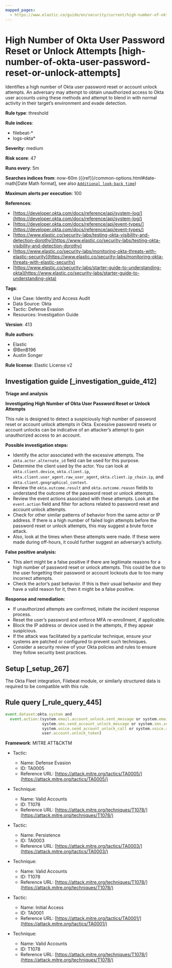 ```yaml
---
mapped_pages:
  - https://www.elastic.co/guide/en/security/current/high-number-of-okta-user-password-reset-or-unlock-attempts.html
---
```


# High Number of Okta User Password Reset or Unlock Attempts [high-number-of-okta-user-password-reset-or-unlock-attempts]

Identifies a high number of Okta user password reset or account unlock attempts. An adversary may attempt to obtain unauthorized access to Okta user accounts using these methods and attempt to blend in with normal activity in their target’s environment and evade detection.

**Rule type**: threshold

**Rule indices**:

* filebeat-*
* logs-okta*

**Severity**: medium

**Risk score**: 47

**Runs every**: 5m

**Searches indices from**: now-60m ({{ref}}/common-options.html#date-math[Date Math format], see also [`Additional look-back time`](docs-content://solutions/security/detect-and-alert/create-detection-rule.md#rule-schedule))

**Maximum alerts per execution**: 100

**References**:

* [https://developer.okta.com/docs/reference/api/system-log/](https://developer.okta.com/docs/reference/api/system-log/)
* [https://developer.okta.com/docs/reference/api/event-types/](https://developer.okta.com/docs/reference/api/event-types/)
* [https://www.elastic.co/security-labs/testing-okta-visibility-and-detection-dorothy](https://www.elastic.co/security-labs/testing-okta-visibility-and-detection-dorothy)
* [https://www.elastic.co/security-labs/monitoring-okta-threats-with-elastic-security](https://www.elastic.co/security-labs/monitoring-okta-threats-with-elastic-security)
* [https://www.elastic.co/security-labs/starter-guide-to-understanding-okta](https://www.elastic.co/security-labs/starter-guide-to-understanding-okta)

**Tags**:

* Use Case: Identity and Access Audit
* Data Source: Okta
* Tactic: Defense Evasion
* Resources: Investigation Guide

**Version**: 413

**Rule authors**:

* Elastic
* @BenB196
* Austin Songer

**Rule license**: Elastic License v2

## Investigation guide [_investigation_guide_412]

**Triage and analysis**

**Investigating High Number of Okta User Password Reset or Unlock Attempts**

This rule is designed to detect a suspiciously high number of password reset or account unlock attempts in Okta. Excessive password resets or account unlocks can be indicative of an attacker’s attempt to gain unauthorized access to an account.

**Possible investigation steps:**

* Identify the actor associated with the excessive attempts. The `okta.actor.alternate_id` field can be used for this purpose.
* Determine the client used by the actor. You can look at `okta.client.device`, `okta.client.ip`, `okta.client.user_agent.raw_user_agent`, `okta.client.ip_chain.ip`, and `okta.client.geographical_context`.
* Review the `okta.outcome.result` and `okta.outcome.reason` fields to understand the outcome of the password reset or unlock attempts.
* Review the event actions associated with these attempts. Look at the `event.action` field and filter for actions related to password reset and account unlock attempts.
* Check for other similar patterns of behavior from the same actor or IP address. If there is a high number of failed login attempts before the password reset or unlock attempts, this may suggest a brute force attack.
* Also, look at the times when these attempts were made. If these were made during off-hours, it could further suggest an adversary’s activity.

**False positive analysis:**

* This alert might be a false positive if there are legitimate reasons for a high number of password reset or unlock attempts. This could be due to the user forgetting their password or account lockouts due to too many incorrect attempts.
* Check the actor’s past behavior. If this is their usual behavior and they have a valid reason for it, then it might be a false positive.

**Response and remediation:**

* If unauthorized attempts are confirmed, initiate the incident response process.
* Reset the user’s password and enforce MFA re-enrollment, if applicable.
* Block the IP address or device used in the attempts, if they appear suspicious.
* If the attack was facilitated by a particular technique, ensure your systems are patched or configured to prevent such techniques.
* Consider a security review of your Okta policies and rules to ensure they follow security best practices.


## Setup [_setup_267]

The Okta Fleet integration, Filebeat module, or similarly structured data is required to be compatible with this rule.


## Rule query [_rule_query_445]

```js
event.dataset:okta.system and
  event.action:(system.email.account_unlock.sent_message or system.email.password_reset.sent_message or
                system.sms.send_account_unlock_message or system.sms.send_password_reset_message or
                system.voice.send_account_unlock_call or system.voice.send_password_reset_call or
                user.account.unlock_token)
```

**Framework**: MITRE ATT&CKTM

* Tactic:

    * Name: Defense Evasion
    * ID: TA0005
    * Reference URL: [https://attack.mitre.org/tactics/TA0005/](https://attack.mitre.org/tactics/TA0005/)

* Technique:

    * Name: Valid Accounts
    * ID: T1078
    * Reference URL: [https://attack.mitre.org/techniques/T1078/](https://attack.mitre.org/techniques/T1078/)

* Tactic:

    * Name: Persistence
    * ID: TA0003
    * Reference URL: [https://attack.mitre.org/tactics/TA0003/](https://attack.mitre.org/tactics/TA0003/)

* Technique:

    * Name: Valid Accounts
    * ID: T1078
    * Reference URL: [https://attack.mitre.org/techniques/T1078/](https://attack.mitre.org/techniques/T1078/)

* Tactic:

    * Name: Initial Access
    * ID: TA0001
    * Reference URL: [https://attack.mitre.org/tactics/TA0001/](https://attack.mitre.org/tactics/TA0001/)

* Technique:

    * Name: Valid Accounts
    * ID: T1078
    * Reference URL: [https://attack.mitre.org/techniques/T1078/](https://attack.mitre.org/techniques/T1078/)



